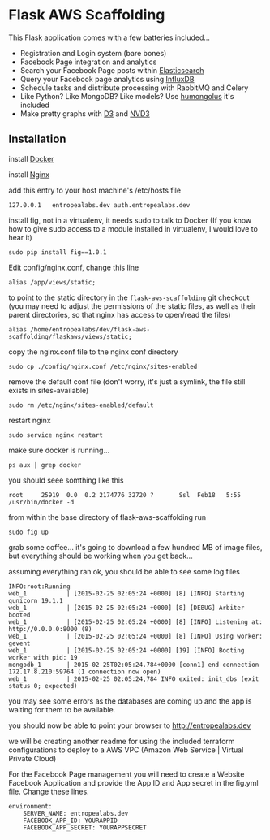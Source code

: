 # Flask AWS Scaffolding

This Flask application comes with a few batteries included...

* Registration and Login system (bare bones)
* Facebook Page integration and analytics
* Search your Facebook Page posts within [Elasticsearch](http://www.elasticsearch.org/)
* Query your Facebook page analytics using [InfluxDB](http://influxdb.com/)
* Schedule tasks and distribute processing with RabbitMQ and Celery
* Like Python? Like MongoDB? Like models? Use [humongolus](https://github.com/entone/Humongolus) it's included
* Make pretty graphs with [D3](http://d3js.org) and [NVD3](http://nvd3.org/)

## Installation

install [Docker](https://docs.docker.com/)

install [Nginx](http://nginx.org/en/docs/install.html)

add this entry to your host machine's /etc/hosts file

    127.0.0.1	entropealabs.dev auth.entropealabs.dev

install fig, not in a virtualenv, it needs sudo to talk to Docker (If you know how to give sudo access to a module installed in virtualenv, I would love to hear it)

    sudo pip install fig==1.0.1

Edit config/nginx.conf, change this line

    alias /app/views/static;

to point to the static directory in the `flask-aws-scaffolding` git checkout (you may need to adjust the permissions of the static files, as well as their parent directories, so that nginx has access to open/read the files)

    alias /home/entropealabs/dev/flask-aws-scaffolding/flaskaws/views/static;

copy the nginx.conf file to the nginx conf directory

    sudo cp ./config/nginx.conf /etc/nginx/sites-enabled

remove the default conf file (don't worry, it's just a symlink, the file still exists in sites-available)

    sudo rm /etc/nginx/sites-enabled/default

restart nginx

    sudo service nginx restart

make sure docker is running...

    ps aux | grep docker

you should seee somthing like this

    root     25919  0.0  0.2 2174776 32720 ?       Ssl  Feb18   5:55 /usr/bin/docker -d

from within the base directory of flask-aws-scaffolding run

    sudo fig up

grab some coffee... it's going to download a few hundred MB of image files, but everything should be working when you get back...

assuming everything ran ok, you should be able to see some log files

    INFO:root:Running
    web_1           | [2015-02-25 02:05:24 +0000] [8] [INFO] Starting gunicorn 19.1.1
    web_1           | [2015-02-25 02:05:24 +0000] [8] [DEBUG] Arbiter booted
    web_1           | [2015-02-25 02:05:24 +0000] [8] [INFO] Listening at: http://0.0.0.0:8000 (8)
    web_1           | [2015-02-25 02:05:24 +0000] [8] [INFO] Using worker: gevent
    web_1           | [2015-02-25 02:05:24 +0000] [19] [INFO] Booting worker with pid: 19
    mongodb_1       | 2015-02-25T02:05:24.784+0000 [conn1] end connection 172.17.8.210:59764 (1 connection now open)
    web_1           | 2015-02-25 02:05:24,784 INFO exited: init_dbs (exit status 0; expected)

you may see some errors as the databases are coming up and the app is waiting for them to be available.

you should now be able to point your browser to http://entropealabs.dev

we will be creating another readme for using the included terraform configurations to deploy to a AWS VPC (Amazon Web Service | Virtual Private Cloud)

For the Facebook Page management you will need to create a Website Facebook Application and provide the App ID and App secret in the fig.yml file. Change these lines.

    environment:
        SERVER_NAME: entropealabs.dev
        FACEBOOK_APP_ID: YOURAPPID
        FACEBOOK_APP_SECRET: YOURAPPSECRET
